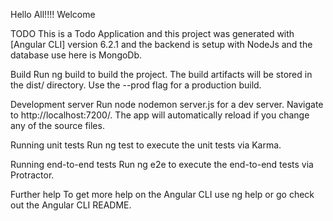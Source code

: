 Hello All!!!! Welcome

TODO
This is a Todo Application and this project was generated with [Angular CLI] version 6.2.1 and the backend is setup with NodeJs and the database use here is MongoDb.

Build
Run ng build to build the project. The build artifacts will be stored in the dist/ directory. Use the --prod flag for a production build.

Development server
Run node nodemon server.js for a dev server. Navigate to http://localhost:7200/. The app will automatically reload if you change any of the source files.

Running unit tests
Run ng test to execute the unit tests via Karma.

Running end-to-end tests
Run ng e2e to execute the end-to-end tests via Protractor.

Further help
To get more help on the Angular CLI use ng help or go check out the Angular CLI README.
